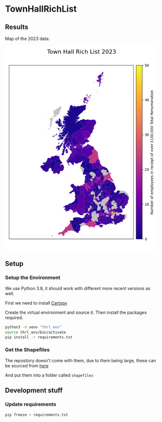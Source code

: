 # TownHallRichList

## Results

Map of the 2023 data:

![Town Hall Rich List 2023](results/thrl_2023.png)

## Setup

### Setup the Environment

We use Python 3.8, it should work with different more recent versions as well.

First we need to install [Cartopy](https://scitools.org.uk/cartopy/docs/latest/installing.html)

Create the virtual environment and source it.
Then install the packages required.

```bash
python3 -m venv "thrl_env"
source thrl_env/bin/activate
pip install -r requirements.txt
```

### Get the Shapefiles

The repository doesn't come with them, due to them being large, these can be sourced from [here](https://geoportal.statistics.gov.uk/datasets/ons::local-authority-districts-may-2022-uk-bfe-v3-1/about)

And put them into a folder called ``shapefiles``

## Development stuff

### Update requirements

```bash
pip freeze > requirements.txt
```
